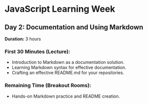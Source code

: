 # JavaScript Learning Week

## Day 2: Documentation and Using Markdown

**Duration:** 3 hours

### First 30 Minutes (Lecture):

- Introduction to Markdown as a documentation solution.
- Learning Markdown syntax for effective documentation.
- Crafting an effective README.md for your repositories.

### Remaining Time (Breakout Rooms):

- Hands-on Markdown practice and README creation.
